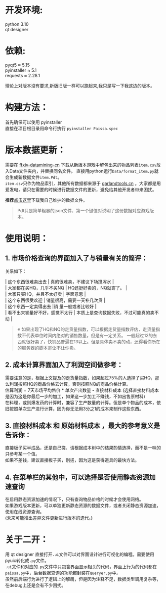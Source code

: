# **开发环境**:  
python 3.10  
qt designer  

# **依赖**:  
pyqt5   ≈   5.15  
pyinstaller  ≈   5.1  
requests  ≈   2.28.1  

理论上对版本没有要求,新版旧版一样可以跑起来,我只是写一下我这边的版本。

# **构建方法**：  
首先确保可以使用 pyinstaller  
直接在项目根目录用命令行执行 ```pyinstaller Paissa.spec``` 

# **版本数据更新**：
需要在 [ffxiv-datamining-cn](https://github.com/thewakingsands/ffxiv-datamining-cn) 下载从新版本游戏中解包出来的物品列表```item.csv```放入Data文件夹内，并替换同名文件。
直接用python运行```Data/format_item.py```就会生成新数据文件```item.Pdt```。  
```item.csv```只作为物品索引，其他所有数据都来源于 [garlandtools.cn](https://garlandtools.cn/) 。大家都是用爱发电，请只在需要的时候进行数据文件的更新，避免给其他开发者带来困扰。  

**推荐**[点击这里](http://43.142.142.18/item.Pdt)下载我自己维护的数据文件。
> Pdt只是简单粗暴的json文件，第一个键值对说明了这份数据对应游戏版本。



# **使用说明**：

## 1. 市场价格查询的界面加入了与销量有关的简评：

关系如下：

| 这个东西很难卖出去 | 真的很难卖，不建议下场搅浑水 |  
| 大家都在买HQ，几乎不买NQ | HQ还挺好卖的，NQ就寄了。 |  
| 大家只买HQ，并且不太好卖 | 字面意思 |  
| 这个东西很受欢迎 | 销量很高，需要一天补几次货 |  
| 这个东西一定卖得出去 |销 量一般或者比较好 |  
| 看不出来销量好不好，感觉不太行 | 本质上是查询数据失败，不过可能真的卖不动 |  

>※ 如果出现了HQ和NQ的走货量指数，可以根据走货量指数评估，走货量指数不代表单位时间内绝对的销售数量，但是有一定关系。
  一般超过12的东西就很好卖了，快销品普遍在13以上。但是具体卖不卖的动，还得看你所在的服务器的脚本哥让不让你卖。

## 2. 成本计算界面加入了利润空间做参考：  
   需要注意的是，根据上文提及的走货量指数，如果超过75%的人选择了买HQ，那么利润按照HQ的商品价格去计算，否则按照NQ的商品价格计算。  
   估算利润 = 7天市场平均售价 * 单次产出数量 - 直接材料成本 (选择直接材料成本是因为这是你最后一步的加工，如果这一步加工不赚钱，不如出售原材料)  
   在料理，或则爆发药的计算时，兼容了生产数量的计算。但是单个物品的成本，依旧按照单次生产进行计算，因为你无法用3分之1的成本来制作这些东西。  
## 3. 直接材料成本 和 原始材料成本 ，最大的参考意义是告诉你：  
  直接板子买半成品，还是自己搓，请根据成本树中的结果酌情选择，而不是一味的只参考某一个值。  
   如果不差钱，建议直接板子买，别搓，因为这是获得道具的最快方法。
## 4. 在菜单栏的其他中，可以选择是否使用静态资源加速查询  
   在启用静态资源加速的情况下，只有查询物品价格的时候才会使用网络。  
   如果游戏版本更新，可以单独更新静态资源的数据文件，或者关闭静态资源加速，使用在线资源查询。  
   (未来可能推出差异文件更新进行版本的迭代。)

# **关于二开**：  
用 qt designer 直接打开```.ui```文件可以对界面设计进行可视化的编程。需要使用pyuic转化成```.py```文件。  
```.ui```文件和对应的```.py```文件中只包含界面显示相关的代码，界面上行为的代码都在```paissa.py```中，后台数据查询的功能都封装在```Queryer.py```中。  
虽然前后端行为进行了逻辑上的解耦，但是因为注释不足，数据类型调用复杂等，在debug上还是会有不少困扰。

